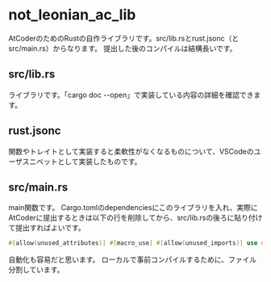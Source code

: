 # not_leonian_ac_lib
AtCoderのためのRustの自作ライブラリです。src/lib.rsとrust.jsonc（とsrc/main.rs）からなります。
提出した後のコンパイルは結構長いです。

## src/lib.rs
ライブラリです。「cargo doc --open」で実装している内容の詳細を確認できます。

## rust.jsonc
関数やトレイトとして実装すると柔軟性がなくなるものについて、VSCodeのユーザスニペットとして実装したものです。

## src/main.rs
main関数です。
Cargo.tomlのdependenciesにこのライブラリを入れ、実際にAtCoderに提出するときは以下の行を削除してから、src/lib.rsの後ろに貼り付けて提出すればよいです。
```rust
#[allow(unused_attributes)] #[macro_use] #[allow(unused_imports)] use not_leonian_ac_lib::*;
```
自動化も容易だと思います。
ローカルで事前コンパイルするために、ファイル分割しています。
